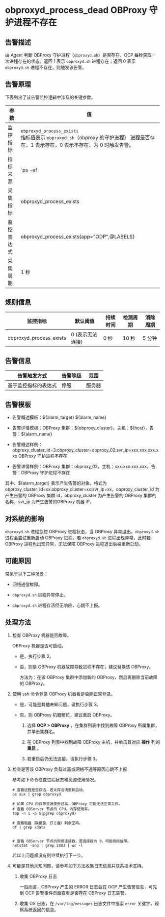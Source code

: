 obproxyd_process_dead OBProxy 守护进程不存在
==========================================================

告警描述
-------------------------

由 Agent 判断 OBProxy 守护进程（`obproxyd.sh`）是否存在，OCP 每秒获取一次进程存在的状态。返回 1 表示 `obproxyd.sh` 进程存在；返回 0 表示 `obproxyd.sh` 进程不存在，则触发该告警。

告警原理
-------------------------

下表列出了该告警监控逻辑中涉及的关键参数。

|  参数   |                                                                                      值                                                                                      |
|-------|-----------------------------------------------------------------------------------------------------------------------------------------------------------------------------|
| 监控指标  | `obproxyd_process_exists` </br> 指标值表示 `obproxyd.sh`（obproxy 的守护进程） 进程是否存在，1 表示存在，0 表示不存在，为 0 时触发告警。                                           |
| 指标来源  | `ps -ef|grep -w obproxyd.sh|grep -v grep|wc -l `  </br> 该告警的指标来源相对特殊，是 OCP-Agent 执行上述 Linux 指令判断 OBProxy 守护进程是否存在。 |
| 采集指标  | obproxyd_process_exists                                                                                                                                                     |
| 监控表达式 | obproxyd_process_exists{app="ODP",@LABELS}                                                                                                                                  |
| 采集周期  | 1 秒                                                                                                                                                                         |

规则信息
-------------------------

|          监控指标           |    默认阈值    | 持续时间 | 检测周期 | 消除周期 |
|-------------------------|------------|------|------|------|
| obproxyd_process_exists | 0 (表示无法连接) | 0 秒  | 10 秒 | 5 分钟 |

告警信息
-------------------------

|   告警触发方式   | 告警等级 | 范围  |
|------------|------|-----|
| 基于监控指标的表达式 | 停服   | 服务器 |

告警模板
-------------------------

* 告警概述模板：\${alarm_target} ${alarm_name}

* 告警详情模板：OBProxy 集群：\${obproxy_cluster}，主机：\${host}，告警：\${alarm_name}  

* 告警概述样例：obproxy_cluster_id=3:obproxy_cluster=obproxy_02:svr_ip=xxx.xxx.xxx.xxx OBProxy 守护进程不存在

* 告警详情样例：OBProxy 集群：obproxy_02，主机：xxx.xxx.xxx.xxx，告警：OBProxy 守护进程不存在

其中，${alarm_target} 表示产生告警的对象。格式为obproxy_cluster_id=xx:obproxy_cluster=xx:svr_ip=xx。obproxy_cluster_id 为产生告警的 OBProxy 集群 id，obproxy_cluster 为产生告警的 OBProxy 集群的名称，svr_ip 为产生告警的OBProxy 机器 IP。

对系统的影响
---------------------------

`obproxyd.sh` 进程监控 OBProxy 进程状态，当 OBProxy 异常退出，`obproxyd.sh` 进程会尝试重新启动 OBProxy 进程。若 `obproxyd.sh` 进程出现异常，此时若 OBProxy 进程也出现异常，无法保障 OBProxy 进程退出后被重新启动。

可能原因
-------------------------

常见于以下三种场景：

* 网络通信故障。

* `obproxyd.sh` 进程异常停止。

* `obproxyd.sh` 进程存活但无响应，心跳不上报。

**处理方法**
-----------------------------

1. 检查 OBProxy 机器是否故障。

   OBProxy 机器是否可启动。
   * 是，执行步骤 2。

   * 否，则是 OBProxy 机器故障导致进程不存在，建议替换该 OBProxy。

     方法为：在该 OBProxy 集群中添加新的 OBProxy，然后再删除当前故障的 OBProxy。

2. 使用 ssh 命令登录 OBProxy 机器看是否能正常登录。

   * 是，可能是其他未知问题，请执行步骤 3。

   * 否，则 OBProxy 机器繁忙，建议重启 OBProxy。

     1. 选择 **OCP \> OBProxy** ，在集群列表中找到故障 OBProxy 所属集群，并单击集群名。

     2. 在 OBProxy 列表中找到故障 OBProxy 主机，并单击其对应 **操作** 列的 **重启** 。

     3. 若重启后仍无法连接，请执行步骤 3。

3. 检查是否该 OBProxy 负载过高或网络不通等原因心跳不上报

   参考如下命令检查进程状态和资源使用情况。

   ```shell
   # 查看进程是否存活，若未存活请重新启动。
   ps aux | grep obproxyd
   
   # 如果 CPU 内存等资源使用过高，OBProxy 可能无法正常工作。
   # 查看 OBServer 节点的 CPU、内存使用率。
   top -n 1 -p $(pgrep obproxyd)
   
   # 查看磁盘（数据盘、日志盘）剩余空间。
   df | grep /data
   
   
   # 查看 OBServer 节点的网络连接数，若连接数为 0，可能网络故障。
   netstat -anp | grep 2883 | wc -l
   ```

   若以上问题都没有则继续执行下一步。

4. 可能是其他未知问题，请参考如下方法收集日志信息并联系技术支持。

   1. 收集 OBProxy 日志

      一般而言，OBProxy 产生的 ERROR 日志会在 OCP 产生告警信息，可先到 OCP 告警事件页面查看是否存在 OBProxy 日志告警。

   2. 收集 OS 日志，在 `/var/log/messages` 日志文件中搜索 `error` 关键字，观察系统返回的信息。
